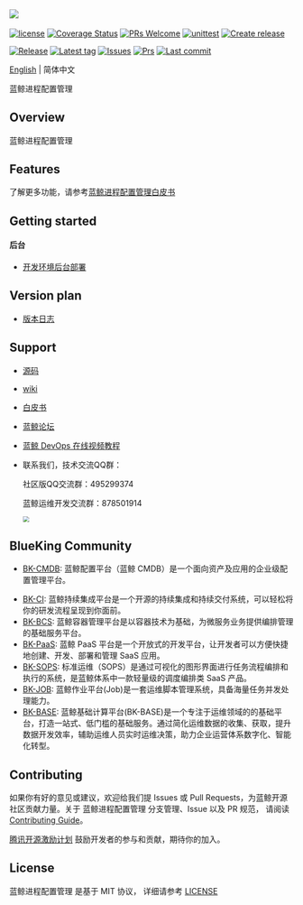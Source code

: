 ![](docs/resource/img/logo_zh.png)
---
[![license](https://img.shields.io/badge/license-MIT-brightgreen.svg)](https://github.com/TencentBlueKing/bk-process-config-manager/blob/master/LICENSE)
[![Coverage Status](https://codecov.io/gh/TencentBlueKing/bk-process-config-manager/branch/master/graph/badge.svg)](https://codecov.io/gh/TencentBlueKing/bk-process-config-manager)
[![PRs Welcome](https://img.shields.io/badge/PRs-welcome-brightgreen.svg)](https://github.com/TencentBlueKing/bk-process-config-manager/pulls)
[![unittest](https://github.com/TencentBlueKing/bk-process-config-manager/actions/workflows/codecov.yml/badge.svg)](https://github.com/TencentBlueKing/bk-process-config-manager/actions/workflows/codecov.yml)
[![Create release](https://github.com/TencentBlueKing/bk-process-config-manager/actions/workflows/release_2_create_release.yml/badge.svg)](https://github.com/TencentBlueKing/bk-process-config-manager/actions/workflows/release_2_create_release.yml)

[![Release](https://badgen.net/github/release/TencentBlueKing/bk-process-config-manager)](https://github.com/TencentBlueKing/bk-process-config-manager/releases)
[![Latest tag](https://badgen.net/github/tag/TencentBlueKing/bk-process-config-manager)](https://github.com/TencentBlueKing/bk-process-config-manager/tags)
[![Issues](https://badgen.net/github/issues/TencentBlueKing/bk-process-config-manager)](https://github.com/TencentBlueKing/bk-process-config-manager/issues)
[![Prs](https://badgen.net/github/prs/TencentBlueKing/bk-process-config-manager)](https://github.com/TencentBlueKing/bk-process-config-manager/pulls)
[![Last commit](https://badgen.net/github/last-commit/TencentBlueKing/bk-process-config-manager/V1.0.X)](https://github.com/TencentBlueKing/bk-process-config-manager/commits/V1.0.X)

[English](readme_en.md) | 简体中文

蓝鲸进程配置管理


## Overview
蓝鲸进程配置管理

## Features
了解更多功能，请参考[蓝鲸进程配置管理白皮书](http://docs.bk.tencent.com/product_white_paper/bk-process-config-manager/)


## Getting started
#### 后台
- [开发环境后台部署](docs/install/dev_deploy.md)

## Version plan
- [版本日志](docs/release.md)


## Support
- [源码](https://github.com/TencentBlueKing/bk-process-config-manager/tree/master)
- [wiki](https://github.com/TencentBlueKing/bk-process-config-manager/wiki)
- [白皮书](http://docs.bk.tencent.com/product_white_paper/bk-process-config-manager/)
- [蓝鲸论坛](https://bk.tencent.com/s-mart/community)
- [蓝鲸 DevOps 在线视频教程](https://bk.tencent.com/s-mart/video/)
- 联系我们，技术交流QQ群：

  社区版QQ交流群：495299374
  
  蓝鲸运维开发交流群：878501914
  
  <img src="docs/resource/img/QR-Code.png" align=center style="zoom:67%;" />

## BlueKing Community
* [BK-CMDB](https://github.com/Tencent/bk-cmdb): 蓝鲸配置平台（蓝鲸 CMDB）是一个面向资产及应用的企业级配置管理平台。
- [BK-CI](https://github.com/Tencent/bk-ci): 蓝鲸持续集成平台是一个开源的持续集成和持续交付系统，可以轻松将你的研发流程呈现到你面前。
- [BK-BCS](https://github.com/Tencent/bk-bcs): 蓝鲸容器管理平台是以容器技术为基础，为微服务业务提供编排管理的基础服务平台。
- [BK-PaaS](https://github.com/Tencent/bk-PaaS): 蓝鲸 PaaS 平台是一个开放式的开发平台，让开发者可以方便快捷地创建、开发、部署和管理 SaaS 应用。
- [BK-SOPS](https://github.com/Tencent/bk-sops): 标准运维（SOPS）是通过可视化的图形界面进行任务流程编排和执行的系统，是蓝鲸体系中一款轻量级的调度编排类 SaaS 产品。
- [BK-JOB](https://github.com/Tencent/bk-job): 蓝鲸作业平台(Job)是一套运维脚本管理系统，具备海量任务并发处理能力。
- [BK-BASE](https://github.com/Tencent/bk-base): 蓝鲸基础计算平台(BK-BASE)是一个专注于运维领域的的基础平台，打造一站式、低门槛的基础服务。通过简化运维数据的收集、获取，提升数据开发效率，辅助运维人员实时运维决策，助力企业运营体系数字化、智能化转型。


## Contributing
如果你有好的意见或建议，欢迎给我们提 Issues 或 Pull Requests，为蓝鲸开源社区贡献力量。关于 蓝鲸进程配置管理 分支管理、Issue 以及 PR 规范，
请阅读 [Contributing Guide](docs/CONTRIBUTING.md)。

[腾讯开源激励计划](https://opensource.tencent.com/contribution) 鼓励开发者的参与和贡献，期待你的加入。

## License
蓝鲸进程配置管理 是基于 MIT 协议， 详细请参考 [LICENSE](https://github.com/TencentBlueKing/bk-process-config-manager/blob/master/LICENSE) 